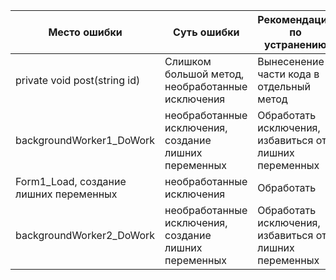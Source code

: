 
Место ошибки  | Суть ошибки| Рекомендации по устранению|
------------- | ------------- | ------------- |
  private void post(string id) | Слишком большой метод, необработанные исключения|Вынесенение части кода в отдельный метод|
 backgroundWorker1_DoWork  | необработанные исключения, создание лишних переменных| Обработать исключения, избавиться от лишних переменных
  Form1_Load, создание лишних переменных  | необработанные исключения| Обработать|
   backgroundWorker2_DoWork  | необработанные исключения, создание лишних переменных| Обработать исключения, избавиться от лишних переменных|
